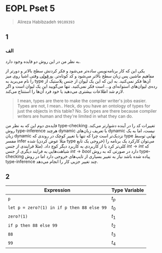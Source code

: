 # EOPL Pset 5
> Alireza Habibzadeh `99109393`

## 1

### الف

به نظر من در این روش دو فایده وجود دارد.

یکی این که کار برنامه‌نویس ساده‌تر می‌شود و فکر کردنش سطح بالاتر و دورتر از مفاهیم ماشین پس زبان سطح بالاتر می‌شود و کد کوتاه‌تر.
[به قولی](https://www.youtube.com/watch?v=X0-SXS6zdEQ)
وقتی اشیا روی میز را نام می‌برید به type ‌آن‌ها فکر نمی‌کنید. به این که این یک لیوان از جنس پلاستیک از رده‌ی لیوان‌های استوانه‌ای و... است فکر نمی‌کنید. تنها می‌گویید این یک لیوان است و اگر لازم شد اطلاعات بیشتری می‌دهید یا خود فرد آن‌ها را استنتاج می‌کند.

>I mean, types are there to make the compiler writer's jobs easier. Types are not, I mean.. Heck, do you have an ontology of types for just the objects in this table? No. So types are there because compiler writers are human and they're limited in  what they can do.


فایده‌ی دوم این که به نظر من type-checking تغییرات کد را در آینده دشوارتر می‌کند. روش type-inference هرچند dynamic با تعریف زبان‌های dynamic نیست، اما به یک زبان dynamic نزدیک‌تر است چرا که تنها با تغییر کوچک در روندی که type نهایی توسط مفسر infer شده (مثلا عوض کردن type خروجی یک تابع) می‌توان کارکرد یک برنامه را کلی‌تر کرد یا از کاربردی به کاربرد دیگر کوچ داد. (مثلا فرایندی از جنس
$int \to int$
که شباهت‌هایی به فرایند دیگری از جنس
$int \to bool$
دارد در صورتی که به روش type-checking پیاده شده باشد نیاز به تغییر بسیاری از تایپ‌های خروجی دارد اما در روش type-inference چند تغییر جزیی کار را انجام می‌دهد.

## 2

| Expression              | Type Variable |
| ----------------------- | ------------- |
| `p`                     | $t_p$         |
| `let p = zero?(1) in if p then 88 else 99`  | $t_0$ |
| `zero?(1)`              | $t_1$         |
| `if p then 88 else 99`  | $t_2$         |
| `88`                    | $t_3$         |
| `99`                    | $t_4$         |


